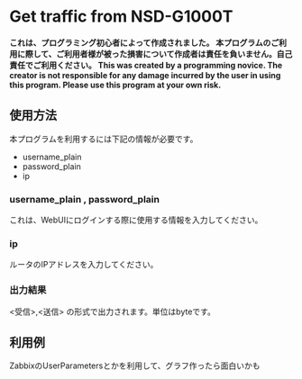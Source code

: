 # Get traffic from NSD-G1000T
__これは、プログラミング初心者によって作成されました。
本プログラムのご利用に際して、ご利用者様が被った損害について作成者は責任を負いません。自己責任でご利用ください。
This was created by a programming novice.
The creator is not responsible for any damage incurred by the user in using this program. Please use this program at your own risk.__
## 使用方法
本プログラムを利用するには下記の情報が必要です。
* username_plain
* password_plain
* ip
### username_plain , password_plain
これは、WebUIにログインする際に使用する情報を入力してください。
### ip
ルータのIPアドレスを入力してください。
### 出力結果
<受信>,<送信>
の形式で出力されます。単位はbyteです。
## 利用例
ZabbixのUserParametersとかを利用して、グラフ作ったら面白いかも